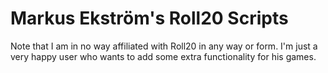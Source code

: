 # Markus Ekström's Roll20 Scripts

Note that I am in no way affiliated with Roll20 in any way or form. I'm just a very happy user who 
wants to add some extra functionality for his games.
